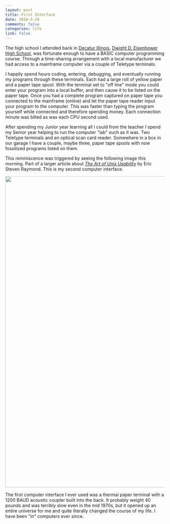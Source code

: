 ```yaml
--- 
layout: post
title: First Interface
date: 2010-3-29
comments: false
categories: life
link: false
---
```

The high school I attended back in <a title="Decatur Illinois - Wikipedia" href="http://en.wikipedia.org/wiki/Decatur,_Illinois" target="_blank">Decatur Illinois</a>, <a title="Eisenhower High" href="http://www.dps61.org/ehs/site/default.asp" target="_blank">Dwight D. Eisenhower High School</a>, was fortunate enough to have a BASIC computer programming course. Through a time-sharing arrangement with a local manufacturer we had access to a mainframe computer via a couple of Teletype terminals.

I happily spend hours coding, entering, debugging, and eventually running my programs through these terminals. Each had a large roll of yellow paper and a paper tape spool. With the terminal set to "off line" mode you could enter your program into a local buffer, and then cause it to be listed on the paper tape. Once you had a complete program captured on paper tape you connected to the mainframe (online) and let the paper tape reader input your program to the computer. This was faster than typing the program yourself while connected and therefore spending money. Each connection minute was billed as was each CPU second used.

After spending my Junior year learning all I could from the teacher I spend my Senior year helping to run the computer "lab" such as it was. Two Teletype terminals and an optical scan card reader. Somewhere in a box in our garage I have a couple, maybe three, paper tape spools with now fossilized programs listed on them.

This reminiscence was triggered by seeing the following image this morning. Part of a larger article about <em><a title="The Art of Unix Usability" href="http://catb.org/~esr/writings/taouu/taouu.html" target="_blank">The Art of Unix Usability</a></em> by Eric Steven Raymond. This is my second computer interface.
<p style="text-align: center;"></p>
<p style="text-align: center;"><a href="http://zanshin.net/wp-content/uploads/2010/03/front.jpg"><img class="aligncenter size-full wp-image-2306" title="front" src="http://zanshin.net/wp-content/uploads/2010/03/front.jpg" alt="" width="565" height="982" /></a></p>
<p style="text-align: left;">The first computer interface I ever used was a thermal paper terminal with a 1200 BAUD acoustic coupler built into the back. It probably weight 40 pounds and was terribly slow even in the mid 1970s, but it opened up an entire universe for me and quite literally changed the course of my life. I have been "in" computers ever since.</p>
